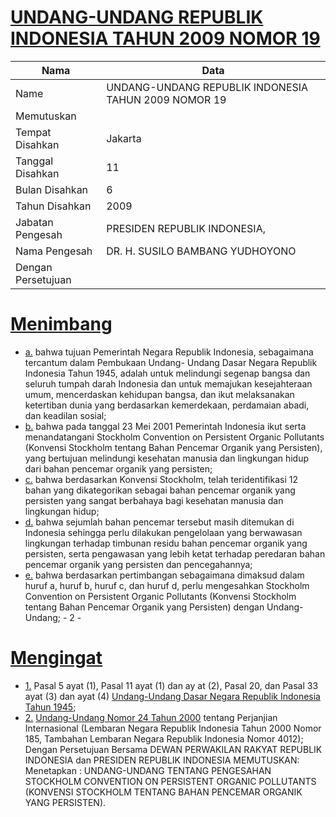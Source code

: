 # [UNDANG-UNDANG REPUBLIK INDONESIA TAHUN 2009 NOMOR 19](http://example.org/legal/document/uu/2009/19)

| Nama | Data |
| ------ | ----- |
|Name|UNDANG-UNDANG REPUBLIK INDONESIA TAHUN 2009 NOMOR 19|
|Memutuskan||
|Tempat Disahkan|Jakarta|
|Tanggal Disahkan|11|
|Bulan Disahkan|6|
|Tahun Disahkan|2009|
|Jabatan Pengesah|PRESIDEN REPUBLIK INDONESIA,|
|Nama Pengesah|DR. H. SUSILO BAMBANG YUDHOYONO|
|Dengan Persetujuan||
# [Menimbang](http://example.org/legal/document/uu/2009/19/menimbang)

* [a.](http://example.org/legal/document/uu/2009/19/menimbang/point/a) bahwa tujuan Pemerintah Negara Republik Indonesia, sebagaimana tercantum dalam Pembukaan Undang- Undang Dasar Negara Republik Indonesia Tahun 1945, adalah untuk melindungi segenap bangsa dan seluruh tumpah darah Indonesia dan untuk memajukan kesejahteraan umum, mencerdaskan kehidupan bangsa, dan ikut melaksanakan ketertiban dunia yang berdasarkan kemerdekaan, perdamaian abadi, dan keadilan sosial;
* [b.](http://example.org/legal/document/uu/2009/19/menimbang/point/b) bahwa pada tanggal 23 Mei 2001 Pemerintah Indonesia ikut serta menandatangani Stockholm Convention on Persistent Organic Pollutants (Konvensi Stockholm tentang Bahan Pencemar Organik yang Persisten), yang bertujuan melindungi kesehatan manusia dan lingkungan hidup dari bahan pencemar organik yang persisten;
* [c.](http://example.org/legal/document/uu/2009/19/menimbang/point/c) bahwa berdasarkan Konvensi Stockholm, telah teridentifikasi 12 bahan yang dikategorikan sebagai bahan pencemar organik yang persisten yang sangat berbahaya bagi kesehatan manusia dan lingkungan hidup;
* [d.](http://example.org/legal/document/uu/2009/19/menimbang/point/d) bahwa sejumlah bahan pencemar tersebut masih ditemukan di Indonesia sehingga perlu dilakukan pengelolaan yang berwawasan lingkungan terhadap timbunan residu bahan pencemar organik yang persisten, serta pengawasan yang lebih ketat terhadap peredaran bahan pencemar organik yang persisten dan pencegahannya;
* [e.](http://example.org/legal/document/uu/2009/19/menimbang/point/e) bahwa berdasarkan pertimbangan sebagaimana dimaksud dalam huruf a, huruf b, huruf c, dan huruf d, perlu mengesahkan Stockholm Convention on Persistent Organic Pollutants (Konvensi Stockholm tentang Bahan Pencemar Organik yang Persisten) dengan Undang- Undang; - 2 -
# [Mengingat](http://example.org/legal/document/uu/2009/19/mengingat)

* [1.](http://example.org/legal/document/uu/2009/19/mengingat/point/0001) Pasal 5 ayat (1), Pasal 11 ayat (1) dan ay at (2), Pasal 20, dan Pasal 33 ayat (3) dan ayat (4) [Undang-Undang Dasar Negara Republik Indonesia Tahun 1945](http://example.org/legal/document/uu);
* [2.](http://example.org/legal/document/uu/2009/19/mengingat/point/0002) [Undang-Undang Nomor 24 Tahun 2000](http://example.org/legal/document/uu/2000/24) tentang Perjanjian Internasional (Lembaran Negara Republik Indonesia Tahun 2000 Nomor 185, Tambahan Lembaran Negara Republik Indonesia Nomor 4012); Dengan Persetujuan Bersama DEWAN PERWAKILAN RAKYAT REPUBLIK INDONESIA dan PRESIDEN REPUBLIK INDONESIA MEMUTUSKAN: Menetapkan : UNDANG-UNDANG TENTANG PENGESAHAN STOCKHOLM CONVENTION ON PERSISTENT ORGANIC POLLUTANTS (KONVENSI STOCKHOLM TENTANG BAHAN PENCEMAR ORGANIK YANG PERSISTEN).
